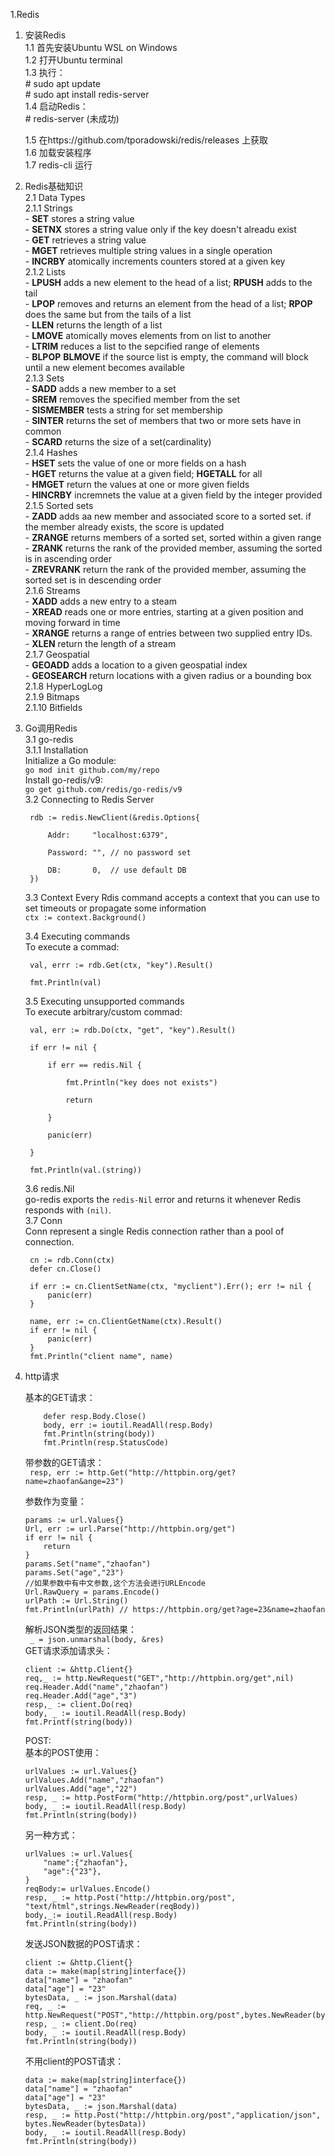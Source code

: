 1.Redis

1. 安装Redis  
    1.1 首先安装Ubuntu WSL on Windows  
    1.2 打开Ubuntu terminal  
    1.3 执行：  
        # sudo apt update  
        # sudo apt install redis-server  
    1.4 启动Redis：  
        # redis-server (未成功)  
    
    1.5 在https://github.com/tporadowski/redis/releases 上获取  
    1.6 加载安装程序  
    1.7 redis-cli 运行  

2. Redis基础知识  
    2.1 Data Types  
        2.1.1 Strings  
            - **SET** stores a string value  
            - **SETNX** stores a string value only if the key doesn't alreadu exist  
            - **GET** retrieves a string value  
            - **MGET** retrieves multiple string values in a single operation  
            - **INCRBY** atomically increments counters stored at a given key  
        2.1.2 Lists  
            - **LPUSH** adds a new element to the head of a list; **RPUSH** adds to the tail  
            - **LPOP** removes and returns an element from the head of a list; **RPOP** does the same but from the tails of a list  
            - **LLEN** returns the length of a list  
            - **LMOVE** atomically moves elements from on list to another  
            - **LTRIM** reduces a list to the sepcified range of elements  
            - **BLPOP** **BLMOVE** if the source list is empty, the command will block until a new element becomes available  
        2.1.3  Sets  
            - **SADD** adds a new member to a set  
            - **SREM** removes the specified member from the set  
            - **SISMEMBER** tests a string for set membership  
            - **SINTER** returns the set of members that two or more sets have in common  
            - **SCARD** returns the size of a set(cardinality)  
        2.1.4  Hashes  
            - **HSET** sets the value of one or more fields on a hash  
            - **HGET** returns the value at a given field; **HGETALL** for all  
            - **HMGET** return the values at one or more given fields  
            - **HINCRBY** incremnets the value at a given field by the integer provided  
        2.1.5 Sorted sets  
            - **ZADD** adds aa new member and associated score to a sorted set. if the member already exists, the score is updated  
            - **ZRANGE** returns members of a sorted set, sorted within a given range  
            - **ZRANK** returns the rank of the provided member, assuming the sorted is in ascending order  
            - **ZREVRANK** return the rank of the provided member, assuming the sorted set is in descending order  
        2.1.6 Streams  
            - **XADD** adds a new entry to a steam  
            - **XREAD** reads one or more entries, starting at a given position and moving forward in time  
            - **XRANGE** returns a range of entries between two supplied entry IDs.  
            - **XLEN** return the length of a stream  
        2.1.7 Geospatial  
            - **GEOADD** adds a location to a given geospatial index  
            - **GEOSEARCH** return locations with a given radius or a bounding box        
        2.1.8 HyperLogLog  
        2.1.9 Bitmaps  
        2.1.10 Bitfields  
  
3. Go调用Redis  
    3.1 go-redis  
        3.1.1 Installation  
        Initialize a Go module:  
        ```go mod init github.com/my/repo```  
        Install go-redis/v9:  
        ```go get github.com/redis/go-redis/v9```  
    3.2 Connecting to Redis Server  

        
        rdb := redis.NewClient(&redis.Options{

            Addr:	  "localhost:6379",  

            Password: "", // no password set  

            DB:		  0,  // use default DB  
        })  

 
    3.3 Context
        Every Rdis command accepts a context that you can use to set timeouts or propagate some information  
        ```ctx := context.Background()```  

    3.4 Executing commands  
        To execute a commad:  

        
        val, errr := rdb.Get(ctx, "key").Result()  

        fmt.Println(val)  
        
    3.5 Executing unsupported commands  
        To execute arbitrary/custom commad:  

        
        val, err := rdb.Do(ctx, "get", "key").Result()  

        if err != nil {  

            if err == redis.Nil {  

                fmt.Println("key does not exists")  

                return  

            }  

            panic(err)  

        }  

        fmt.Println(val.(string)) 

          
    3.6 redis.Nil  
        go-redis exports the ```redis-Nil``` error and returns it whenever Redis responds with ```(nil)```.  
    3.7 Conn  
        Conn represent a single Redis connection rather than a pool of connection.

          
        cn := rdb.Conn(ctx)    
        defer cn.Close()    

        if err := cn.ClientSetName(ctx, "myclient").Err(); err != nil {    
            panic(err)  
        }  

        name, err := cn.ClientGetName(ctx).Result()  
        if err != nil {  
            panic(err)  
        }  
        fmt.Println("client name", name)  
            
4. http请求  

    基本的GET请求：

    ``` resp, err := http.Get("http://httpbin.org/get")  
        defer resp.Body.Close()  
        body, err := ioutil.ReadAll(resp.Body)
        fmt.Println(string(body))
        fmt.Println(resp.StatusCode)   
    ```
      
    带参数的GET请求：  
    ``` resp, err := http.Get("http://httpbin.org/get?name=zhaofan&ange=23")```  
        
    参数作为变量：  
    
    ```
    params := url.Values{}
    Url, err := url.Parse("http://httpbin.org/get")
    if err != nil {
        return
    }
    params.Set("name","zhaofan")
    params.Set("age","23")
    //如果参数中有中文参数,这个方法会进行URLEncode
    Url.RawQuery = params.Encode()
    urlPath := Url.String()
    fmt.Println(urlPath) // https://httpbin.org/get?age=23&name=zhaofan
    ```    
    解析JSON类型的返回结果：  
    ``` _ = json.unmarshal(body, &res)```  
    GET请求添加请求头：  

    ```  
    client := &http.Client{}
    req,_ := http.NewRequest("GET","http://httpbin.org/get",nil)
    req.Header.Add("name","zhaofan")
    req.Header.Add("age","3")
    resp,_ := client.Do(req)
    body, _ := ioutil.ReadAll(resp.Body)
    fmt.Printf(string(body))  
    ```  
      
    POST:  
    基本的POST使用：  

    ```  
    urlValues := url.Values{}
    urlValues.Add("name","zhaofan")
    urlValues.Add("age","22")
    resp, _ := http.PostForm("http://httpbin.org/post",urlValues)
    body, _ := ioutil.ReadAll(resp.Body)
    fmt.Println(string(body))  
    ```  
    另一种方式：  
    ```  
    urlValues := url.Values{
        "name":{"zhaofan"},
        "age":{"23"},
    }
    reqBody:= urlValues.Encode()
    resp, _ := http.Post("http://httpbin.org/post", "text/html",strings.NewReader(reqBody))
    body,_:= ioutil.ReadAll(resp.Body)
    fmt.Println(string(body))  
    ```  
      
    发送JSON数据的POST请求：  
    ```  
    client := &http.Client{}
    data := make(map[string]interface{})
    data["name"] = "zhaofan"
    data["age"] = "23"
    bytesData, _ := json.Marshal(data)
    req, _ := http.NewRequest("POST","http://httpbin.org/post",bytes.NewReader(bytesData))
    resp, _ := client.Do(req)
    body, _ := ioutil.ReadAll(resp.Body)
    fmt.Println(string(body))  
    ```  
      
    不用client的POST请求：  
    ```  
    data := make(map[string]interface{})
    data["name"] = "zhaofan"
    data["age"] = "23"
    bytesData, _ := json.Marshal(data)
    resp, _ := http.Post("http://httpbin.org/post","application/json", bytes.NewReader(bytesData))
    body, _ := ioutil.ReadAll(resp.Body)
    fmt.Println(string(body))  
    ```  








            